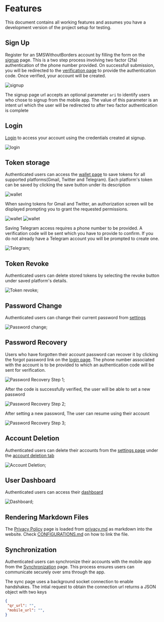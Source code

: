# Features

This document contains all working features and assumes you have a development version of the project setup for testing.

## Sign Up

Register for an SMSWithoutBorders account by filling the form on the [signup](http://localhost:18000/sign-up) page. This is a two step process involving two factor (2fa) authentication of the phone number provided. On successfull submission, you will be redirected to the [verification page](http://localhost:18000/sign-up/verify) to provide the authentication code. Once verified, your account will be created.

![signup](images/signup.png)

The signup page url accepts an optional parameter `ari` to identify users who chose to signup from the mobile app. The value of this parameter is an intent url which the user will be redirected to after two factor authentication is complete

## Login

[Login](http://localhost:18000/login) to access your account using the credentials created at signup.

![login](images/login.png)

## Token storage

Authenticated users can access the [wallet page](http://localhost:18000/dashboard/wallet) to save tokens for all supported platforms(Gmail, Twitter and Telegram). Each platform's token can be saved by clicking the save button under its description

![wallet](images/wallet.png)

When saving tokens for Gmail and Twitter, an authorization screen will be displayed prompting you to grant the requested permissions.

![wallet](images/gmail_authorization.png)  ![wallet](images/twitter_authorization.png)

Saving Telegram access requires a phone number to be provided. A verification code will be sent which you have to provide to confirm. If you do not already have a Telegram account you will be prompted to create one.

![Telegram](images/telegram.png);

## Token Revoke

Authenticated users can delete stored tokens by selecting the revoke button under saved platform's details.

![Token revoke](images/token-revoke.png);

## Password Change

Authenticated users can change their current password from [settings](http://localhost:18000/dashboard/settings/change-password)

![Password change](images/password-change.png);

## Password Recovery

Users who have forgotten their account password can recover it by clicking the forgot password link on the [login page](http://localhost:18000/login). The phone number associated with the account is to be provided to which an authentication code will be sent for verification.

![Password Recovery Step 1](images/password-recovery-step-1.png);

After the code is successfully verified, the user will be able to set a new password

![Password Recovery Step 2](images/password-recovery-step-2.png);

After setting a new password, The user can resume using their account

![Password Recovery Step 3](images/password-recovery-step-3.png);

## Account Deletion

Authenticated users can delete their accounts from the [settings page](http://localhost:18000/dashboard/settings) under the [account deletion tab](http://localhost:18000/dashboard/settings/delete-account)

![Account Deletion](images/account-deletion.png);

## User Dashboard

Authenticated users can access their [dashboard](http://localhost:18000/dashboard/metrics)

![Dashboard](images/dashboard.png);

## Rendering Markdown Files

The [Privacy Policy](http://localhost:18000/privacy-policy) page is loaded from [privacy.md](privacy.md) as markdown into the website. Check [CONFIGURATIONS.md](CONFIGURATIONS.md) on how to link the file.


## Synchronization 

Authenticated users can synchronize their accounts with the mobile app from the [Synchronization](https://localhost:18000/dashboard/sync) page. This process ensures users can communicate securely over sms through the app. 

The sync page uses a background socket connection to enable handshakes. The intial request to obtain the connection url returns a JSON object with two keys 

```JSON
{
 "qr_url": "",
 "mobile_url": "",
}
```
